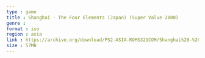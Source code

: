```yaml
---
type : game
title : Shanghai - The Four Elements (Japan) (Super Value 2800)
genre : 
format : iso
region : asia
link : https://archive.org/download/PS2-ASIA-ROMS321COM/Shanghai%20-%20The%20Four%20Elements%20%28Japan%29%20%28Super%20Value%202800%29.7z
size : 57MB
---
```

